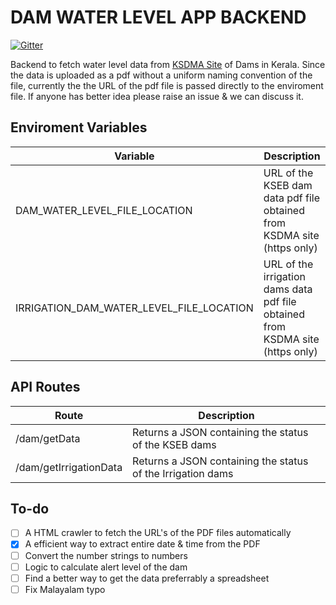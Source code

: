 # DAM WATER LEVEL APP BACKEND
[![Gitter](https://badges.gitter.im/dam-water-level-app/community.svg)](https://gitter.im/dam-water-level-app/community?utm_source=badge&utm_medium=badge&utm_campaign=pr-badge)

Backend to fetch water level data from [KSDMA Site](https://sdma.kerala.gov.in/dam-water-level/) of Dams in Kerala.
Since the data is uploaded as a pdf without a uniform naming convention of the file, currently the the URL of the pdf file is passed directly to the enviroment file. If anyone has better idea please raise an issue & we can discuss it.

## Enviroment Variables
Variable | Description
---------|------------
DAM_WATER_LEVEL_FILE_LOCATION | URL of the KSEB dam data pdf file obtained from KSDMA site (https only)
IRRIGATION_DAM_WATER_LEVEL_FILE_LOCATION | URL of the irrigation dams data pdf file obtained from KSDMA site (https only)
## API Routes
Route | Description
------|------------
/dam/getData| Returns a JSON containing the status of the KSEB dams
/dam/getIrrigationData| Returns a JSON containing the status of the Irrigation dams

## To-do
- [ ] A HTML crawler to fetch the URL's of the PDF files automatically
- [x] A efficient way to extract entire date & time from the PDF
- [ ] Convert the number strings to numbers
- [ ] Logic to calculate alert level of the dam
- [ ] Find a better way to get the data preferrably a spreadsheet
- [ ] Fix Malayalam typo
